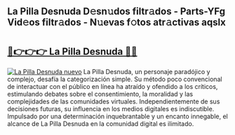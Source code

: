 ## La Pilla Desnuda D𝚎sn𝚞dos filtr𝚊dos - Parts-YFg Vid𝚎os filtr𝚊dos - N𝚞evas f𝚘tos atr𝚊ctivas aqslx

# <h2><a href="http://mb85dqb.tromn.icu/?c=La+Pilla+Desnuda">🔗👉👉👉 La Pilla Desnuda 🔗🔗</a></h2>

[![La Pilla Desnuda nuevo](https://i.imgur.com/pEAQMta.gif)](http://mb85dqb.tromn.icu/?c=La+Pilla+Desnuda)
La Pilla Desnuda, un personaje paradójico y complejo, desafía la categorización simple. Su método poco convencional de interactuar con el público en línea ha atraído y ofendido a los críticos, estimulando debates sobre el consentimiento, la moralidad y las complejidades de las comunidades virtuales. Independientemente de sus decisiones futuras, su influencia en los medios digitales es indiscutible. Impulsado por una determinación inquebrantable y un encanto innegable, el alcance de La Pilla Desnuda en la comunidad digital es ilimitado.
